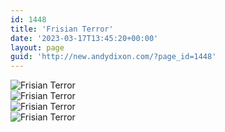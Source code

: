 ```yaml
---
id: 1448
title: 'Frisian Terror'
date: '2023-03-17T13:45:20+00:00'
layout: page
guid: 'http://new.andydixon.com/?page_id=1448'
---
```


![Frisian Terror](https://i0.wp.com/assets.g8x2.ldn.idrivee2-23.com/posters/Frisian%20Terror%2001.jpg?w=1200&ssl=1 "Frisian Terror")  
![Frisian Terror](https://i0.wp.com/assets.g8x2.ldn.idrivee2-23.com/posters/Frisian%20Terror%2002.jpg?w=1200&ssl=1 "Frisian Terror")  
![Frisian Terror](https://i0.wp.com/assets.g8x2.ldn.idrivee2-23.com/posters/Frisian%20Terror%2003.jpg?w=1200&ssl=1 "Frisian Terror")  
![Frisian Terror](https://i0.wp.com/assets.g8x2.ldn.idrivee2-23.com/posters/Frisian%20Terror%2004.jpg?w=1200&ssl=1 "Frisian Terror")